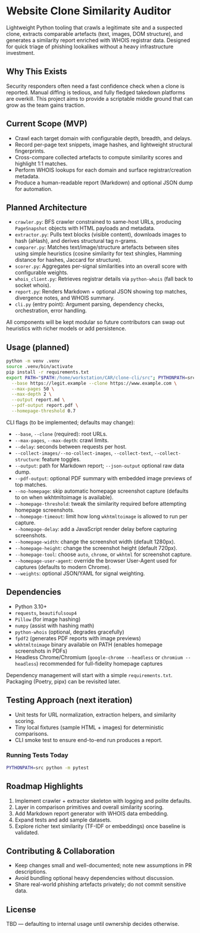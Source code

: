 # Website Clone Similarity Auditor

Lightweight Python tooling that crawls a legitimate site and a suspected clone, extracts comparable artefacts (text, images, DOM structure), and generates a similarity report enriched with WHOIS registrar data. Designed for quick triage of phishing lookalikes without a heavy infrastructure investment.

## Why This Exists
Security responders often need a fast confidence check when a clone is reported. Manual diffing is tedious, and fully fledged takedown platforms are overkill. This project aims to provide a scriptable middle ground that can grow as the team gains traction.

## Current Scope (MVP)
- Crawl each target domain with configurable depth, breadth, and delays.
- Record per-page text snippets, image hashes, and lightweight structural fingerprints.
- Cross-compare collected artefacts to compute similarity scores and highlight 1:1 matches.
- Perform WHOIS lookups for each domain and surface registrar/creation metadata.
- Produce a human-readable report (Markdown) and optional JSON dump for automation.

## Planned Architecture
- `crawler.py`: BFS crawler constrained to same-host URLs, producing `PageSnapshot` objects with HTML payloads and metadata.
- `extractor.py`: Pulls text blocks (visible content), downloads images to hash (aHash), and derives structural tag n-grams.
- `comparer.py`: Matches text/image/structure artefacts between sites using simple heuristics (cosine similarity for text shingles, Hamming distance for hashes, Jaccard for structure).
- `scorer.py`: Aggregates per-signal similarities into an overall score with configurable weights.
- `whois_client.py`: Retrieves registrar details via `python-whois` (fall back to socket whois).
- `report.py`: Renders Markdown + optional JSON showing top matches, divergence notes, and WHOIS summary.
- `cli.py` (entry point): Argument parsing, dependency checks, orchestration, error handling.

All components will be kept modular so future contributors can swap out heuristics with richer models or add persistence.

## Usage (planned)
```bash
python -m venv .venv
source .venv/bin/activate
pip install -r requirements.txt
export PATH="$PATH:/home/workstation/CAR/clone-cli/src"; PYTHONPATH=src python -m clone_audit.cli \
  --base https://legit.example --clone https://www.example.com \
  --max-pages 50 \
  --max-depth 2 \
  --output report.md \
  --pdf-output report.pdf \
  --homepage-threshold 0.7
```

CLI flags (to be implemented; defaults may change):
- `--base`, `--clone` (required): root URLs.
- `--max-pages`, `--max-depth`: crawl limits.
- `--delay`: seconds between requests per host.
- `--collect-images/--no-collect-images`, `--collect-text`, `--collect-structure`: feature toggles.
- `--output`: path for Markdown report; `--json-output` optional raw data dump.
- `--pdf-output`: optional PDF summary with embedded image previews of top matches.
- `--no-homepage`: skip automatic homepage screenshot capture (defaults to on when wkhtmltoimage is available).
- `--homepage-threshold`: tweak the similarity required before attempting homepage screenshots.
- `--homepage-timeout`: limit how long `wkhtmltoimage` is allowed to run per capture.
- `--homepage-delay`: add a JavaScript render delay before capturing screenshots.
- `--homepage-width`: change the screenshot width (default 1280px).
- `--homepage-height`: change the screenshot height (default 720px).
- `--homepage-tool`: choose `auto`, `chrome`, or `wkhtml` for screenshot capture.
- `--homepage-user-agent`: override the browser User-Agent used for captures (defaults to modern Chrome).
- `--weights`: optional JSON/YAML for signal weighting.

## Dependencies
- Python 3.10+
- `requests`, `beautifulsoup4`
- `Pillow` (for image hashing)
- `numpy` (assist with hashing math)
- `python-whois` (optional, degrades gracefully)
- `fpdf2` (generates PDF reports with image previews)
- `wkhtmltoimage` binary available on PATH (enables homepage screenshots in PDFs)
- Headless Chrome/Chromium (`google-chrome --headless` or `chromium --headless`) recommended for full-fidelity homepage captures

Dependency management will start with a simple `requirements.txt`. Packaging (Poetry, pipx) can be revisited later.

## Testing Approach (next iteration)
- Unit tests for URL normalization, extraction helpers, and similarity scoring.
- Tiny local fixtures (sample HTML + images) for deterministic comparisons.
- CLI smoke test to ensure end-to-end run produces a report.

### Running Tests Today
```bash
PYTHONPATH=src python -m pytest
```

## Roadmap Highlights
1. Implement crawler + extractor skeleton with logging and polite defaults.
2. Layer in comparison primitives and overall similarity scoring.
3. Add Markdown report generator with WHOIS data embedding.
4. Expand tests and add sample datasets.
5. Explore richer text similarity (TF-IDF or embeddings) once baseline is validated.

## Contributing & Collaboration
- Keep changes small and well-documented; note new assumptions in PR descriptions.
- Avoid bundling optional heavy dependencies without discussion.
- Share real-world phishing artefacts privately; do not commit sensitive data.

## License
TBD — defaulting to internal usage until ownership decides otherwise.
